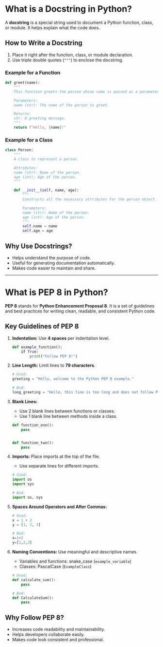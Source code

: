 # What is a Docstring in Python?

A **docstring** is a special string used to document a Python function, class, or module. It helps explain what the code does.

## How to Write a Docstring

1. Place it right after the function, class, or module declaration.
2. Use triple double quotes (`"""`) to enclose the docstring.

### Example for a Function

```python
def greet(name):
    """
    This function greets the person whose name is passed as a parameter.

    Parameters:
    name (str): The name of the person to greet.

    Returns:
    str: A greeting message.
    """
    return f"Hello, {name}!"
```

### Example for a Class

```python
class Person:
    """
    A class to represent a person.

    Attributes:
    name (str): Name of the person.
    age (int): Age of the person.
    """

    def __init__(self, name, age):
        """
        Constructs all the necessary attributes for the person object.

        Parameters:
        name (str): Name of the person.
        age (int): Age of the person.
        """
        self.name = name
        self.age = age
```

## Why Use Docstrings?

- Helps understand the purpose of code.
- Useful for generating documentation automatically.
- Makes code easier to maintain and share.

---

# What is PEP 8 in Python?

**PEP 8** stands for **Python Enhancement Proposal 8**. It is a set of guidelines and best practices for writing clean, readable, and consistent Python code.

## Key Guidelines of PEP 8

1. **Indentation:** Use **4 spaces** per indentation level.

   ```python
   def example_function():
       if True:
           print("Follow PEP 8!")
   ```

2. **Line Length:** Limit lines to **79 characters**.

   ```python
   # Good:
   greeting = "Hello, welcome to the Python PEP 8 example."

   # Bad:
   long_greeting = "Hello, this line is too long and does not follow PEP 8 guidelines for length."
   ```

3. **Blank Lines:**

   - Use 2 blank lines between functions or classes.
   - Use 1 blank line between methods inside a class.

   ```python
   def function_one():
       pass


   def function_two():
       pass
   ```

4. **Imports:** Place imports at the top of the file.

   - Use separate lines for different imports.

   ```python
   # Good:
   import os
   import sys

   # Bad:
   import os, sys
   ```

5. **Spaces Around Operators and After Commas:**

   ```python
   # Good:
   x = 1 + 2
   y = [1, 2, 3]

   # Bad:
   x=1+2
   y=[1,2,3]
   ```

6. **Naming Conventions:** Use meaningful and descriptive names.

   - Variables and functions: snake_case (`example_variable`)
   - Classes: PascalCase (`ExampleClass`)

   ```python
   # Good:
   def calculate_sum():
       pass

   # Bad:
   def CalculateSum():
       pass
   ```

## Why Follow PEP 8?

- Increases code readability and maintainability.
- Helps developers collaborate easily.
- Makes code look consistent and professional.
